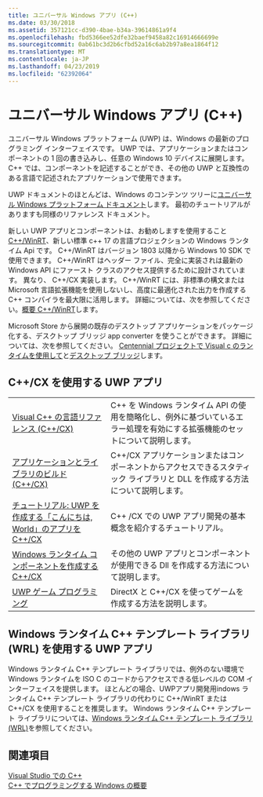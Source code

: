 ```yaml
---
title: ユニバーサル Windows アプリ (C++)
ms.date: 03/30/2018
ms.assetid: 357121cc-d390-4bae-b34a-39614861a9f4
ms.openlocfilehash: fbd5366ee52dfe32baef9458a82c16914666699e
ms.sourcegitcommit: 0ab61bc3d2b6cfbd52a16c6ab2b97a8ea1864f12
ms.translationtype: MT
ms.contentlocale: ja-JP
ms.lasthandoff: 04/23/2019
ms.locfileid: "62392064"
---
```

# <a name="universal-windows-apps-c"></a>ユニバーサル Windows アプリ (C++)

ユニバーサル Windows プラットフォーム (UWP) は、Windows の最新のプログラミング インターフェイスです。 UWP では、アプリケーションまたはコンポーネントの 1 回の書き込みし、任意の Windows 10 デバイスに展開します。 C++ では、コンポーネントを記述することができ、その他の UWP と互換性のある言語で記述されたアプリケーションで使用できます。

UWP ドキュメントのほとんどは、Windows のコンテンツ ツリーに[ユニバーサル Windows プラットフォーム ドキュメント](/windows/uwp/)します。 最初のチュートリアルがありますも同様のリファレンス ドキュメント。 

新しい UWP アプリとコンポーネントは、お勧めしますを使用すること[C++/WinRT](/windows/uwp/cpp-and-winrt-apis/)、新しい標準 c++ 17 の言語プロジェクションの Windows ランタイム Api です。 C++/WinRT はバージョン 1803 以降から Windows 10 SDK で使用できます。 C++/WinRT はヘッダー ファイル、完全に実装されは最新の Windows API にファースト クラスのアクセス提供するために設計されています。 異なり、 C++/CX 実装します。 C++/WinRT には、非標準の構文または Microsoft 言語拡張機能を使用しないし、高度に最適化された出力を作成する C++ コンパイラを最大限に活用します。 詳細については、次を参照してください。[概要 C++/WinRT](/windows/uwp/cpp-and-winrt-apis/intro-to-using-cpp-with-winrt)します。

Microsoft Store から展開の既存のデスクトップ アプリケーションをパッケージ化する、デスクトップ ブリッジ app converter を使うことができます。 詳細については、次を参照してください。 [Centennial プロジェクトで Visual c のランタイムを使用して](https://blogs.msdn.microsoft.com/vcblog/2016/07/07/using-visual-c-runtime-in-centennial-project)と[デスクトップ ブリッジ](/windows/uwp/porting/desktop-to-uwp-root)します。

## <a name="uwp-apps-that-use-ccx"></a>C++/CX を使用する UWP アプリ

|||
|-|-|
|[Visual C++ の言語リファレンス (C++/CX)](visual-c-language-reference-c-cx.md)|C++ を Windows ランタイム API の使用を簡略化し、例外に基づいているエラー処理を有効にする拡張機能のセットについて説明します。|
|[アプリケーションとライブラリのビルド (C++/CX)](building-apps-and-libraries-c-cx.md)|C++/CX アプリケーションまたはコンポーネントからアクセスできるスタティック ライブラリと DLL を作成する方法について説明します。|
|[チュートリアル: UWP を作成する「こんにちは, World」のアプリを C++/CX](/windows/uwp/get-started/create-a-basic-windows-10-app-in-cpp)|C++ /CX での UWP アプリ開発の基本概念を紹介するチュートリアル。 |
|[Windows ランタイム コンポーネントを作成する C++/CX](/windows/uwp/winrt-components/creating-windows-runtime-components-in-cpp)|その他の UWP アプリとコンポーネントが使用できる Dll を作成する方法について説明します。|
|[UWP ゲーム プログラミング](/windows/uwp/gaming/)|DirectX と C++/CX を使ってゲームを作成する方法を説明します。|

## <a name="uwp-apps-that-use-the-windows-runtime-c-template-library-wrl"></a>Windows ランタイム C++ テンプレート ライブラリ (WRL) を使用する UWP アプリ

Windows ランタイム C++ テンプレート ライブラリでは、例外のない環境で Windows ランタイムを ISO C のコードからアクセスできる低レベルの COM インターフェイスを提供します。 ほとんどの場合、UWPアプリ開発用indows ランタイム C++ テンプレート ライブラリの代わりに C++/WinRT または C++/CX を使用することを推奨します。 Windows ランタイム C++ テンプレート ライブラリについては、[Windows ランタイム C++ テンプレート ライブラリ (WRL)](wrl/windows-runtime-cpp-template-library-wrl.md)を参照してください。

## <a name="see-also"></a>関連項目

[Visual Studio での C++](../overview/visual-cpp-in-visual-studio.md)<br/>
[C++ でプログラミングする Windows の概要](../windows/overview-of-windows-programming-in-cpp.md)<br/>
